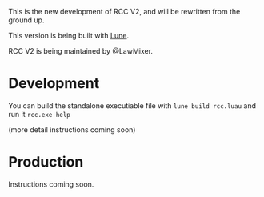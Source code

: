 This is the new development of RCC V2, and will be rewritten from the ground up. 

This version is being built with [Lune](https://lune-org.github.io/docs). 

RCC V2 is being maintained by @LawMixer.

# Development 
You can build the standalone executiable file with ``lune build rcc.luau`` and run it ``rcc.exe help``

(more detail instructions coming soon)

# Production 
Instructions coming soon.
